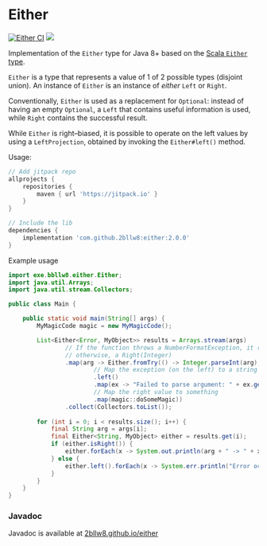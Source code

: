 # Either

[![Either CI](https://github.com/2bllw8/either/actions/workflows/main.yml/badge.svg)](https://github.com/2bllw8/either/actions/workflows/main.yml)
[![](https://jitpack.io/v/2bllw8/either.svg)](https://jitpack.io/#2bllw8/either)

Implementation of the `Either` type for Java 8+ based on the
[Scala `Either` type](https://scala-lang.org/api/3.x/scala/util/Either.html).

`Either` is a type that represents a value of 1 of 2 possible types (disjoint union). An instance of `Either` is an
instance of _either_ `Left` or `Right`.

Conventionally, `Either` is used as a replacement for `Optional`: instead of having an empty
`Optional`, a `Left` that contains useful information is used, while `Right` contains the successful result.

While `Either` is right–biased, it is possible to operate on the left values by using a
`LeftProjection`, obtained by invoking the `Either#left()` method.

Usage:

```groovy
// Add jitpack repo
allprojects {
    repositories {
        maven { url 'https://jitpack.io' }
    }
}

// Include the lib
dependencies {
    implementation 'com.github.2bllw8:either:2.0.0'
}
```

Example usage

```java
import exe.bbllw8.either.Either;
import java.util.Arrays;
import java.util.stream.Collectors;

public class Main {

    public static void main(String[] args) {
        MyMagicCode magic = new MyMagicCode();

        List<Either<Error, MyObject>> results = Arrays.stream(args)
                // If the function throws a NumberFormatException, it returns a Left(NumberFormatException),
                // otherwise, a Right(Integer)
                .map(arg -> Either.fromTry(() -> Integer.parseInt(arg), NumberFormatException.class)
                        // Map the exception (on the left) to a string
                        .left()
                        .map(ex -> "Failed to parse argument: " + ex.getMessage())
                        // Map the right value to something
                        .map(magic::doSomeMagic))
                .collect(Collectors.toList());
        
        for (int i = 0; i < results.size(); i++) {
            final String arg = args[i];
            final Either<String, MyObject> either = results.get(i);
            if (either.isRight()) {
                either.forEach(x -> System.out.println(arg + " -> " + x));
            } else {
                either.left().forEach(x -> System.err.println("Error occurred for argument '" + arg +"': " + x));
            }
        }
    }
}
```

### Javadoc

Javadoc is available at [2bllw8.github.io/either](https://2bllw8.github.io/either)